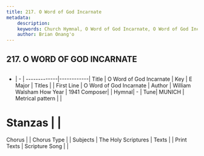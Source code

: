 ```yaml
---
title: 217. O Word of God Incarnate
metadata:
    description: 
    keywords: Church Hymnal, O Word of God Incarnate, O Word of God Incarnate, 
    author: Brian Onang'o
---
```



## 217. O WORD OF GOD INCARNATE

```txt

```

- |   -  |
-------------|------------|
Title | O Word of God Incarnate |
Key | E Major |
Titles |  |
First Line | O Word of God Incarnate |
Author | William Walsham How
Year | 1941
Composer|  |
Hymnal|  - |
Tune| MUNICH |
Metrical pattern | |
# Stanzas |  |
Chorus |  |
Chorus Type |  |
Subjects | The Holy Scriptures |
Texts |  |
Print Texts | 
Scripture Song |  |
  
